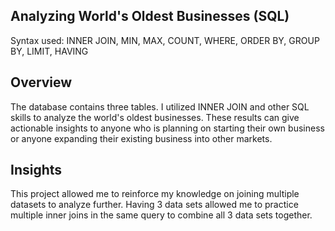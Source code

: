 ## Analyzing World's Oldest Businesses (SQL) 
Syntax used: INNER JOIN, MIN, MAX, COUNT, WHERE, ORDER BY, GROUP BY, LIMIT, HAVING

## Overview
The database contains three tables. I utilized INNER JOIN and other SQL skills to analyze the world's oldest businesses. These results can give actionable insights to anyone who is planning on starting their own business or anyone expanding their existing business into other markets. 

## Insights
This project allowed me to reinforce my knowledge on joining multiple datasets to analyze further. Having 3 data sets allowed me to practice multiple inner joins in the same query to combine all 3 data sets together. 
